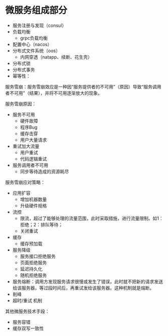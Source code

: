 # 微服务组成部分

- 服务注册与发现（consul）
- 负载均衡
  - grpc负载均衡
- 配置中心（nacos）
- 分布式文件系统（oos）
  - 内网穿透（natapp、续断、花生壳）
- 分布式锁
- 分布式事务
- 幂等性：



服务雪崩：服务雪崩效应是一种因“服务提供者的不可用”（原因）导致“服务调用者不可用”（结果），并将不可用逐渐放大的现象。



服务雪崩原因：

- 服务不可用
  - 硬件故障
  - 程序Bug
  - 缓存击穿
  - 用户大量请求
- 重试加大流量
  - 用户重试
  - 代码逻辑重试
- 服务调用者不可用
  - 同步等待造成的资源耗尽



服务雪崩应对策略：

- 应用扩容
  - 增加机器数量
  - 升级硬件规格
- 流控
  - 限流，超过了能够处理的流量范围，此时采取措施，进行流量限制。如1：拒绝；2：排队等待；
  - 关闭重试
- 缓存
  - 缓存预加载
- 服务降级
  - 服务接口拒绝服务
  - 页面拒绝服务
  - 延迟持久化
  - 随机拒绝服务
- 服务熔断：调用方发现服务请求很慢或发生了错误，此时就不把新的请求发送给该服务器，等过段时间后，再重试发给该服务器。这种机制就是熔断。
- 削峰
- 超时/重试 机制











其他微服务技术手段：

- 服务容错
- 缓存双写一致性





 







